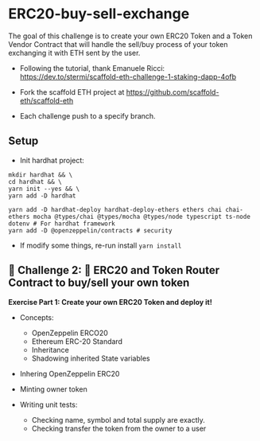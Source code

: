 # ERC20-buy-sell-exchange
The goal of this challenge is to create your own ERC20 Token and a Token Vendor Contract that will handle the sell/buy process of your token exchanging it with ETH sent by the user.

- Following the tutorial, thank Emanuele Ricci: https://dev.to/stermi/scaffold-eth-challenge-1-staking-dapp-4ofb

- Fork the scaffold ETH project at https://github.com/scaffold-eth/scaffold-eth  

- Each challenge push to a specify branch.  

## Setup
- Init hardhat project: 
```
mkdir hardhat && \
cd hardhat && \
yarn init --yes && \
yarn add -D hardhat
```

```
yarn add -D hardhat-deploy hardhat-deploy-ethers ethers chai chai-ethers mocha @types/chai @types/mocha @types/node typescript ts-node dotenv # For hardhat framework
yarn add -D @openzeppelin/contracts # security 

```
- If modify some things, re-run install `yarn install`
  
## 🚩 Challenge 2: 🥩 ERC20 and Token Router Contract to buy/sell your own token
**Exercise Part 1: Create your own ERC20 Token and deploy it!**  
- Concepts:
  - OpenZeppelin ERCO20
  - Ethereum ERC-20 Standard
  - Inheritance
  - Shadowing inherited State variables

- Inhering OpenZeppelin ERC20
- Minting owner token
- Writing unit tests: 
  - Checking name, symbol and total supply are exactly.
  - Checking transfer the token from the owner to a user
